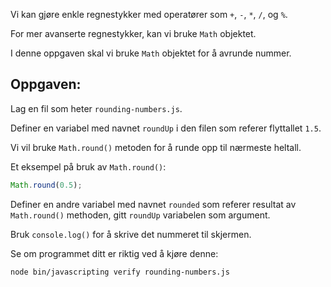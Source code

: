 Vi kan gjøre enkle regnestykker med operatører som `+`, `-`, `*`, `/`, og `%`.

For mer avanserte regnestykker, kan vi bruke `Math` objektet.

I denne oppgaven skal vi bruke `Math` objektet for å avrunde nummer.

## Oppgaven:

Lag en fil som heter `rounding-numbers.js`.

Definer en variabel med navnet `roundUp` i den filen som referer flyttallet `1.5`.

Vi vil bruke `Math.round()` metoden for å runde opp til nærmeste heltall.

Et eksempel på bruk av `Math.round()`:

```js
Math.round(0.5);
```

Definer en andre variabel med navnet `rounded` som referer resultat av `Math.round()` methoden,
gitt `roundUp` variabelen som argument.

Bruk `console.log()` for å skrive det nummeret til skjermen.

Se om programmet ditt er riktig ved å kjøre denne:

```bash
node bin/javascripting verify rounding-numbers.js
```